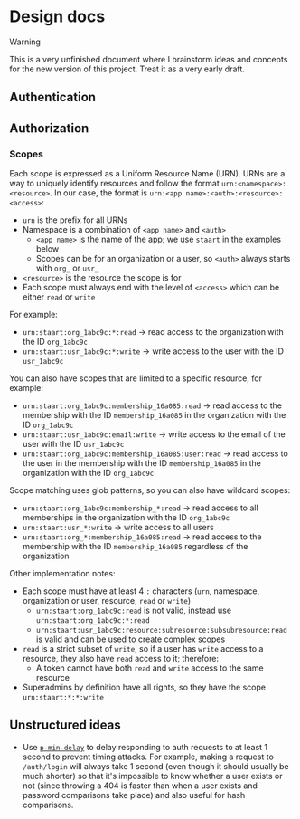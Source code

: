 # Design docs

> [!WARNING]  
> This is a very unfinished document where I brainstorm ideas and concepts for the new version of this project. Treat it as a very early draft.

## Authentication

## Authorization

### Scopes

Each scope is expressed as a Uniform Resource Name (URN). URNs are a way to uniquely identify resources and follow the format `urn:<namespace>:<resource>`. In our case, the format is `urn:<app name>:<auth>:<resource>:<access>`:

- `urn` is the prefix for all URNs
- Namespace is a combination of `<app name>` and `<auth>`
  - `<app name>` is the name of the app; we use `staart` in the examples below
  - Scopes can be for an organization or a user, so `<auth>` always starts with `org_` or `usr_`
- `<resource>` is the resource the scope is for
- Each scope must always end with the level of `<access>` which can be either `read` or `write`

For example:

- `urn:staart:org_1abc9c:*:read` -> read access to the organization with the ID `org_1abc9c`
- `urn:staart:usr_1abc9c:*:write` -> write access to the user with the ID `usr_1abc9c`

You can also have scopes that are limited to a specific resource, for example:

- `urn:staart:org_1abc9c:membership_16a085:read` -> read access to the membership with the ID `membership_16a085` in the organization with the ID `org_1abc9c`
- `urn:staart:usr_1abc9c:email:write` -> write access to the email of the user with the ID `usr_1abc9c`
- `urn:staart:org_1abc9c:membership_16a085:user:read` -> read access to the user in the membership with the ID `membership_16a085` in the organization with the ID `org_1abc9c`

Scope matching uses glob patterns, so you can also have wildcard scopes:

- `urn:staart:org_1abc9c:membership_*:read` -> read access to all memberships in the organization with the ID `org_1abc9c`
- `urn:staart:usr_*:write` -> write access to all users
- `urn:staart:org_*:membership_16a085:read` -> read access to the membership with the ID `membership_16a085` regardless of the organization

Other implementation notes:

- Each scope must have at least 4 `:` characters (`urn`, namespace, organization or user, resource, `read` or `write`)
  - `urn:staart:org_1abc9c:read` is not valid, instead use `urn:staart:org_1abc9c:*:read`
  - `urn:staart:usr_1abc9c:resource:subresource:subsubresource:read` is valid and can be used to create complex scopes
- `read` is a strict subset of `write`, so if a user has `write` access to a resource, they also have `read` access to it; therefore:
  - A token cannot have both `read` and `write` access to the same resource
- Superadmins by definition have all rights, so they have the scope `urn:staart:*:*:write`

## Unstructured ideas

- Use [`p-min-delay`](https://github.com/sindresorhus/p-min-delay) to delay responding to auth requests to at least 1 second to prevent timing attacks. For example, making a request to `/auth/login` will always take 1 second (even though it should usually be much shorter) so that it's impossible to know whether a user exists or not (since throwing a 404 is faster than when a user exists and password comparisons take place) and also useful for hash comparisons.
